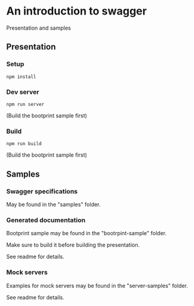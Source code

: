 # An introduction to swagger

Presentation and samples

## Presentation

### Setup

    npm install

### Dev server

    npm run server

(Build the bootprint sample first)

### Build

    npm run build

(Build the bootprint sample first)

## Samples

### Swagger specifications

May be found in the "samples" folder.

### Generated documentation

Bootprint sample may be found in the "bootrpint-sample" folder.

Make sure to build it before building the presentation.

See readme for details.

### Mock servers

Examples for mock servers may be found in the "server-samples" folder.

See readme for details.

